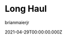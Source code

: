 ---
title: Long Haul
github: https://github.com/brianmaierjr/long-haul
demo: https://long-haul.netlify.app/
license: MIT
author: brianmaierjr
author_link: ''
author_twitter: ''
date: 2021-04-29T00:00:00.000Z
ssg:
  - Jekyll
cms: null
css: null
category:
  - Blog
description: A minimal, type-focused Jekyll theme.
draft: true
publish_date: '2014-12-14T08:41:52Z'
update_date: '2021-12-01T03:19:37Z'
github_star: 586
github_fork: 674
---